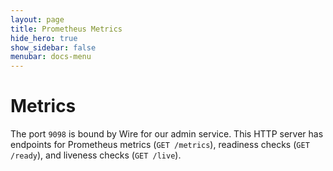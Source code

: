 ```yaml
---
layout: page
title: Prometheus Metrics
hide_hero: true
show_sidebar: false
menubar: docs-menu
---
```


# Metrics

The port `9098` is bound by Wire for our admin service. This HTTP server has endpoints for Prometheus metrics (`GET /metrics`), readiness checks (`GET /ready`), and liveness checks (`GET /live`).